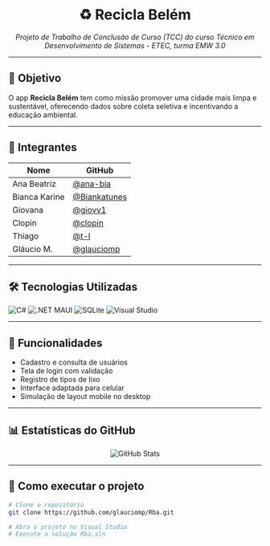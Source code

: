 <h1 align="center">♻️ Recicla Belém</h1>

<p align="center">
  <em>Projeto de Trabalho de Conclusão de Curso (TCC) do curso Técnico em Desenvolvimento de Sistemas - ETEC, turma EMW 3.0</em>
</p>

---

## 🌱 Objetivo

O app **Recicla Belém** tem como missão promover uma cidade mais limpa e sustentável, oferecendo dados sobre coleta seletiva e incentivando a educação ambiental.

---

## 👥 Integrantes

| Nome           | GitHub         |
|----------------|----------------|
| Ana Beatriz    | [@ana-bia](https://github.com/ana-bia) |
| Bianca Karine  | [@Biankatunes](https://github.com/Biankatunes) |
| Giovana        | [@giovv1](https://github.com/giovv1) |
| Clopin         | [@clopin](https://github.com/clopin) |
| Thiago         | [@t-l](https://github.com/t-l) |
| Gláucio M.     | [@glauciomp](https://github.com/glauciomp) |

---

## 🛠️ Tecnologias Utilizadas

![C#](https://img.shields.io/badge/C%23-239120?style=for-the-badge&logo=c-sharp&logoColor=white)
![.NET MAUI](https://img.shields.io/badge/.NET_MAUI-512BD4?style=for-the-badge&logo=dotnet&logoColor=white)
![SQLite](https://img.shields.io/badge/SQLite-07405E?style=for-the-badge&logo=sqlite&logoColor=white)
![Visual Studio](https://img.shields.io/badge/Visual_Studio-5C2D91?style=for-the-badge&logo=visual-studio&logoColor=white)

---

## 📱 Funcionalidades

- Cadastro e consulta de usuários
- Tela de login com validação
- Registro de tipos de lixo
- Interface adaptada para celular
- Simulação de layout mobile no desktop

---

## 📊 Estatísticas do GitHub

<p align="center">
  <img src="https://github-readme-stats.vercel.app/api?username=glauciomp&show_icons=true&theme=radical" alt="GitHub Stats">
</p>

---

## 🚀 Como executar o projeto

```bash
# Clone o repositório
git clone https://github.com/glauciomp/Rba.git

# Abra o projeto no Visual Studio
# Execute a solução Rba.sln
